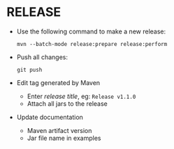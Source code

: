 RELEASE
=======

* Use the following command to make a new release:

  ```
  mvn --batch-mode release:prepare release:perform
  ```

* Push all changes:

  ```
  git push
  ```
  
* Edit tag generated by Maven

    * Enter *release title*, eg: `Release v1.1.0`
    * Attach all jars to the release

* Update documentation
 
  * Maven artifact version
  * Jar file name in examples

